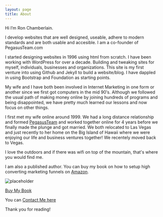 ```yaml
---
layout: page
title: About
---
```


Hi I’m Ron Chamberlain.

I develop websites that are well designed, useable, adhere to modern standards and are both usable and accesible. I am a co-founder of PegasusTeam.com

I started designing websites in 1996 using html from scratch.
I have been working with WordPress for over a decade. Building and tweaking sites for myself, individuals, businesses and organizations.
This site is my first venture into using Github and Jekyll to build a website/blog. I have dappled in using Bootstrap and Foundation as starting points.

My wife and I have both been involved in Internet Marketing in one form or another since we first got computers in the mid 90′s. Although we followed the usual path of making money online by joining hundreds of programs and being disappointed, we have pretty much learned our lessons and now focus on other things.

I first met my wife online around 1999. We had a long distance relationship and formed [PegasusTeam](http://www.pegasusteam.com) and worked together online for 4 years before we finally made the plunge and got married. We both relocated to Las Vegas and just recently to her home on the Big Island of Hawaii where we were enjoying our life and business ventures together! We recentely moved back to Vegas.

I love the outdoors and if there was wifi on top of the mountain, that's where you would find me.

I am also a published author. You can buy my book on how to setup high converting marketing funnels on [Amazon](http://amzn.to/1DnLuI8).

![placeholder](http://www.pegasusteam.com/wp-content/uploads/2015/03/susf_kindle_cover_sm.png "Set Up A Sales Funnel")

[Buy My Book](http://amzn.to/1DnLuI8)

You can [Contact Me here](http://www.pegasusteam.com/contact-us/)

Thank you for reading!
